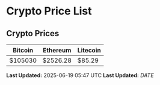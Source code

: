 # Crypto Price List

## Crypto Prices
| Bitcoin | Ethereum | Litecoin |
| ------- | -------- | -------- |
| $105030 | $2526.28 | $85.29 |
**Last Updated:** 2025-06-19 05:47 UTC
**Last Updated:** $DATE$
